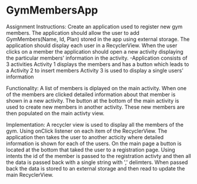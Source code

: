 # GymMembersApp
Assignment Instructions: Create an application used to register new gym members.
The application should allow the user to add GymMembers(Name, Id, Plan) stored in the app using external storage.
The application should display each user in a RecyclerView.
When the user clicks on a member the application should open a new activity displaying the particular members' information in the activity.
-Application consists of 3 activities
Activity 1 displays the members and has a button which leads to a Activity 2 to insert members
Activity 3 is used to display a single users' information

Functionality: A list of members is diplayed on the main activity. When one of the members are clicked detailed information about that member is shown in a new activity. The button at the bottom of the main activity is used to create new members in another activity. These new members are then populated on the main activty view.

Implementation: A recycler view is used to display all the members of the gym. Using onClick listener on each item of the RecyclerView. The application then takes the user to another acticity where detailed information is shown for each of the users. On the main page a button is located at the bottom that taked the user to a registration page. Using intents the id of the member is passed to the registration activty and then all the data is passed back with a single string with ',' delimters. When passed back the data is stored to an external storage and then read to update the main RecyclerView.

